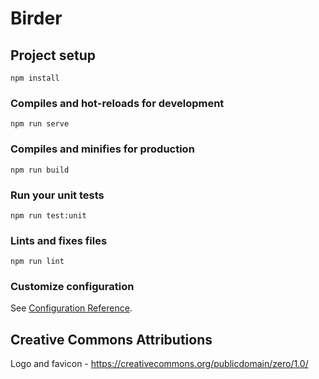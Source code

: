 # Birder

## Project setup

```text
npm install
```

### Compiles and hot-reloads for development

```text
npm run serve
```

### Compiles and minifies for production

```text
npm run build
```

### Run your unit tests

```text
npm run test:unit
```

### Lints and fixes files

```text
npm run lint
```

### Customize configuration

See [Configuration Reference](https://cli.vuejs.org/config/).

## Creative Commons Attributions

Logo and favicon - <https://creativecommons.org/publicdomain/zero/1.0/>
